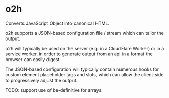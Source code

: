 # o2h

Converts JavaScript Object into canonical HTML.

o2h supports a JSON-based configuration file / stream which can tailor the output.

o2h will typically be used on the server (e.g. in a CloudFlare Worker) or in a service worker, in order to generate output from an api in a format the browser can easily digest.

The JSON-based configuration will typically contain numerous hooks for custom element placeholder tags and slots, which can allow the client-side to progressively adjust the output.



TODO:  support use of be-definitive for arrays.